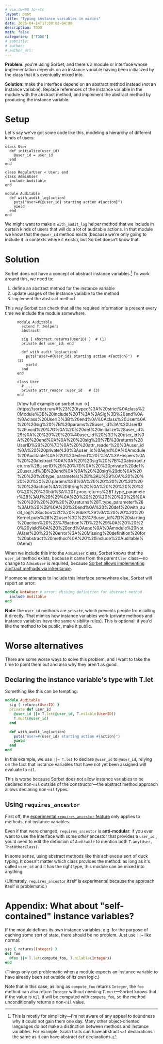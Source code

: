 ```yaml
---
# vim:tw=90 fo-=tc
layout: post
title: "Typing instance variables in mixins"
date: 2025-04-14T17:09:03-04:00
description: TODO
math: false
categories: ['TODO']
# subtitle:
# author:
# author_url:
---
```


**Problem**: you're using Sorbet, and there's a module or interface whose implementation depends on an instance variable having been initialized by the class that it's eventually mixed into.

**Solution**: make the interface depend on an abstract method instead (not an instance variable). Replace references of the instance variable in the module with the abstract method, and implement the abstract method by producing the instance variable.

# Setup

Let's say we've got some code like this, modeling a hierarchy of different kinds of users:

```{.ruby .numberLines .hl-14}
class User
  def initialize(user_id)
    @user_id = user_id
  end
end

class RegularUser < User; end
class AdminUser
  include Auditable
end

module Auditable
  def with_audit_log(action)
    puts("user=#{@user_id} starting action #{action}")
    yield
  end
end
```

We might want to make a `with_audit_log` helper method that we include in certain kinds of users that will do a lot of auditable actions. In that module we know that the `@user_id` method exists (because we're only going to include it in contexts where it exists), but Sorbet doesn't know that.

# Solution

Sorbet does not have a concept of abstract instance variables.[^1] To work around this, we need to:

1. define an abstract method for the instance variable
1. update usages of the instance variable to the method
1. implement the abstract method

This way Sorbet can check that all the required information is present every time we include the module somewhere.

<figure class="left-align-caption">

```{.ruby .numberLines .hl-5 .hl-6 .hl-9 .hl-16}
module Auditable
  extend T::Helpers
  abstract!

  sig { abstract.returns(UserID) }  # (1)
  private def user_id; end

  def with_audit_log(action)
    puts("user=#{user_id} starting action #{action}")  # (2)
    yield
  end
end

class User
  # ...
  private attr_reader :user_id   # (3)
end
```

<figcaption>
[View full example on sorbet.run →](https://sorbet.run/#%23%20typed%3A%20strict%0Aclass%20Module%3B%20include%20T%3A%3ASig%3B%20end%0A%0Aclass%20UserID%3B%20end%0A%0Aclass%20User%0A%20%20sig%20%7B%20params%28user_id%3A%20UserID%29.void%20%7D%0A%20%20def%20initialize%28user_id%29%0A%20%20%20%20%40user_id%20%3D%20user_id%0A%20%20end%0A%0A%20%20sig%20%7B%20returns%28UserID%29%20%7D%0A%20%20attr_reader%20%3Auser_id%0A%20%20private%20%3Auser_id%0Aend%0A%0Amodule%20Auditable%0A%20%20extend%20T%3A%3AHelpers%0A%20%20abstract!%0A%0A%20%20sig%20%7B%20abstract.returns%28UserID%29%20%7D%0A%20%20private%20def%20user_id%3B%20end%0A%0A%20%20sig%20do%0A%20%20%20%20type_parameters%28%3AU%29%0A%20%20%20%20%20%20.params%28%0A%20%20%20%20%20%20%20%20action%3A%20String%2C%0A%20%20%20%20%20%20%20%20blk%3A%20T.proc.returns%28T.type_parameter%28%3AU%29%29%0A%20%20%20%20%20%20%29%0A%20%20%20%20%20%20.returns%28T.type_parameter%28%3AU%29%29%0A%20%20end%0A%20%20def%20with_audit_log%28action%2C%20%26blk%29%0A%20%20%20%20Kernel.puts%28%22user%3D%23%7Buser_id%7D%20starting%20action%20%23%7Baction%7D%22%29%0A%20%20%20%20yield%0A%20%20end%0Aend%0A%0Amodule%20NotAUser%20%23%20error%3A%20Missing%20definition%20for%20abstract%20method%0A%20%20include%20Auditable%0Aend)
</figcaption>

</figure>

When we include this into the `AdminUser` class, Sorbet knows that the `user_id` method exists, because it came from the parent `User` class—no change to `AdminUser` is required, because [Sorbet allows implementing abstract methods via inheritance](https://sorbet.org/docs/abstract#letting-abstract-methods-be-implemented-via-inheritance).

If someone attempts to include this interface somewhere else, Sorbet will report an error:

```ruby
module NotAUser # error: Missing definition for abstract method
  include Auditable
end
```

**Note**: the `user_id` methods are `private`, which prevents people from calling it directly. That mimics how instance variables work (private methods and instance variables have the same visibility rules). This is optional: if you'd like the method to be public, make it public.

# Worse alternatives

There are some worse ways to solve this problem, and I want to take the time to point them out and also why they aren't as good.

## Declaring the instance variable's type with T.let

Something like this can be tempting:

```ruby
module Auditable
  sig { returns(UserID) }
  private def user_id
    @user_id ||= T.let(@user_id, T.nilable(UserID))
    T.must(@user_id)
  end

  def with_audit_log(action)
    puts("user=#{user_id} starting action #{action}")
    yield
  end
end
```

In this example, we use `||= T.let` to declare `@user_id` to `@user_id`, relying on the fact that instance variables that have not yet been assigned will evaluate to `nil`.

This is worse because Sorbet does not allow instance variables to be declared non-`nil` outside of the constructor—the abstract method approach allows declaring non-`nil` types.

## Using `requires_ancestor`

First off, the [experimental `requires_ancestor` feature](https://sorbet.org/docs/requires-ancestor) only applies to methods, not instance variables.

Even if that were changed, `requires_ancestor` is **anti-modular**: if you ever want to use the interface with some *other* ancestor that provides a `user_id` , you'd need to edit the definition of `Auditable` to mention both `T.any(User, ThatOtherClass)`.

In some sense, using abstract methods like this achieves a sort of duck typing. It doesn't matter which class provides the method: as long as it's called `user_id` and it has the right type, this module can be mixed into anything.

(Ultimately, `requires_ancestor` itself is experimental because the approach itself is problematic.)

# Appendix: What about "self-contained" instance variables?

If the module defines its own instance variables, e.g. for the purpose of caching some sort of state, there should be no problem. Just use `||=` like normal:

```ruby
sig { returns(Integer) }
def foo
  @foo ||= T.let(compute_foo, T.nilable(Integer))
end
```

(Things only get problematic when a module expects an instance variable to have already been set outside of its own logic.)

Note that in this case, as long as `compute_foo` returns `Integer`, the `foo` method can also return `Integer` without needing `T.must`—Sorbet knows that if the value is `nil`, it will be computed with `compute_foo`, so the method unconditionally returns a non-`nil` value.

[^1]:  This is mostly for simplicity—I'm not aware of any appeal to soundness why it could not gain them one day. Many other object-oriented languages do not make a distinction between methods and instance variables. For example, Scala traits can have abstract `val` declarations the same as it can have abstract `def` declarations.
